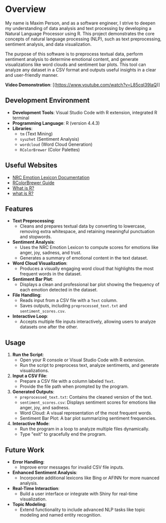 # Overview

My name is Maxim Person, and as a software engineer, I strive to deepen my understanding of data analysis and text processing by developing a Natural Language Processor using R. This project demonstrates the core concepts of natural language processing (NLP), such as text preprocessing, sentiment analysis, and data visualization.

The purpose of this software is to preprocess textual data, perform sentiment analysis to determine emotional content, and generate visualizations like word clouds and sentiment bar plots. This tool can analyze any dataset in a CSV format and outputs useful insights in a clear and user-friendly manner.

**Video Demonstration**: [(https://www.youtube.com/watch?v=L85cqI39laQ)]

## Development Environment

- **Development Tools**: Visual Studio Code with R extension, integrated R terminal
- **Programming Language**: R (version 4.4.3)
- **Libraries**:
  - `tm` (Text Mining)
  - `syuzhet` (Sentiment Analysis)
  - `wordcloud` (Word Cloud Generation)
  - `RColorBrewer` (Color Palettes)

## Useful Websites

- [NRC Emotion Lexicon Documentation](http://saifmohammad.com/WebPages/NRC-Emotion-Lexicon.htm)
- [RColorBrewer Guide](https://cran.r-project.org/web/packages/RColorBrewer/RColorBrewer.pdf)
- [What is R?](https://www.simplilearn.com/what-is-r-article)
- [what is R?](https://www.r-project.org/about.html)

## Features

- **Text Preprocessing**:
  - Cleans and prepares textual data by converting to lowercase, removing extra whitespace, and retaining meaningful punctuation and stopwords.
- **Sentiment Analysis**:
  - Uses the NRC Emotion Lexicon to compute scores for emotions like anger, joy, sadness, and trust.
  - Generates a summary of emotional content in the text dataset.
- **Word Cloud Visualization**:
  - Produces a visually engaging word cloud that highlights the most frequent words in the dataset.
- **Sentiment Bar Plot**:
  - Displays a clean and professional bar plot showing the frequency of each emotion detected in the dataset.
- **File Handling**:
  - Reads input from a CSV file with a `Text` column.
  - Saves outputs, including `preprocessed_text.txt` and `sentiment_scores.csv`.
- **Interactive Loop**:
  - Accepts multiple file inputs interactively, allowing users to analyze datasets one after the other.

## Usage

1. **Run the Script**:
   - Open your R console or Visual Studio Code with R extension.
   - Run the script to preprocess text, analyze sentiments, and generate visualizations.
2. **Input a CSV File**:
   - Prepare a CSV file with a column labeled `Text`.
   - Provide the file path when prompted by the program.
3. **Generated Outputs**:
   - `preprocessed_text.txt`: Contains the cleaned version of the text.
   - `sentiment_scores.csv`: Displays sentiment scores for emotions like anger, joy, and sadness.
   - Word Cloud: A visual representation of the most frequent words.
   - Sentiment Bar Plot: A bar plot summarizing sentiment frequencies.
4. **Interactive Mode**:
   - Run the program in a loop to analyze multiple files dynamically.
   - Type "exit" to gracefully end the program.

## Future Work

- **Error Handling**:
  - Improve error messages for invalid CSV file inputs.
- **Enhanced Sentiment Analysis**:
  - Incorporate additional lexicons like Bing or AFINN for more nuanced analysis.
- **Real-Time Interaction**:
  - Build a user interface or integrate with Shiny for real-time visualization.
- **Topic Modeling**:
  - Extend functionality to include advanced NLP tasks like topic modeling and named entity recognition.